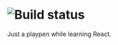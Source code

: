 # ![Build status](https://travis-ci.org/mikeallman/react_playpen.svg?branch=master)

Just a playpen while learning React.